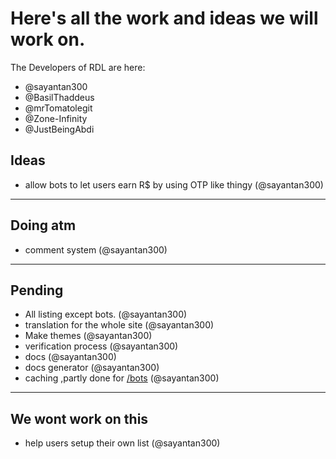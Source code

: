# Here's all the work and ideas we will work on.
The Developers of RDL are here:
- @sayantan300
- @BasilThaddeus
- @mrTomatolegit
- @Zone-Infinity
- @JustBeingAbdi

## Ideas
- allow bots to let users earn R$ by using OTP like thingy (@sayantan300)

---
## Doing atm
- comment system (@sayantan300)

---
## Pending
- All listing except bots. (@sayantan300)
- translation for the whole site (@sayantan300)
- Make themes (@sayantan300)
- verification process (@sayantan300)
- docs (@sayantan300)
- docs generator (@sayantan300)
- caching ,partly done for [/bots](https://discord.rovelstars.com/bots) (@sayantan300)

---
## We wont work on this

- help users setup their own list (@sayantan300)